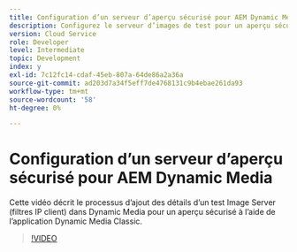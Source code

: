 ```yaml
---
title: Configuration d’un serveur d’aperçu sécurisé pour AEM Dynamic Media
description: Configurez le serveur d’images de test pour un aperçu sécurisé à l’aide de l’application Dynamic Media Classic d’AEM.
version: Cloud Service
role: Developer
level: Intermediate
topic: Development
index: y
exl-id: 7c12fc14-cdaf-45eb-807a-64de86a2a36a
source-git-commit: ad203d7a34f5eff7de4768131c9b4ebae261da93
workflow-type: tm+mt
source-wordcount: '58'
ht-degree: 0%

---
```


# Configuration d’un serveur d’aperçu sécurisé pour AEM Dynamic Media

Cette vidéo décrit le processus d’ajout des détails d’un test Image Server (filtres IP client) dans Dynamic Media pour un aperçu sécurisé à l’aide de l’application Dynamic Media Classic.

>[!VIDEO](https://video.tv.adobe.com/v/335462?quality=9&learn=on)

